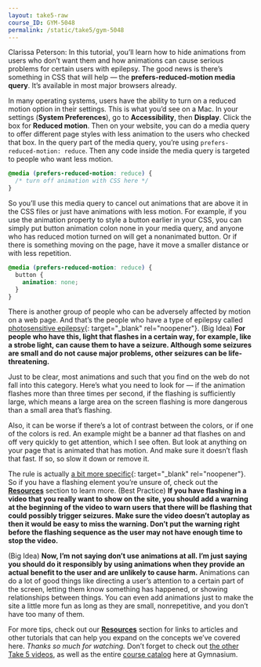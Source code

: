```yaml
---
layout: take5-raw
course_ID: GYM-5048
permalink: /static/take5/gym-5048
---
```


Clarissa Peterson: In this tutorial, you’ll learn how to hide animations from users who don’t want them and how animations can cause serious problems for certain users with epilepsy. The good news is there’s something in CSS that will help — the **prefers-reduced-motion media query**. It’s available in most major browsers already.

In many operating systems, users have the ability to turn on a reduced motion option in their settings. This is what you’d see on a Mac. In your settings (**System Preferences**), go to **Accessibility**, then **Display**. Click the box for **Reduced motion**. Then on your website, you can do a media query to offer different page styles with less animation to the users who checked that box. In the query part of the media query, you’re using `prefers-reduced-motion: reduce`. Then any code inside the media query is targeted to people who want less motion.

```css
@media (prefers-reduced-motion: reduce) {
  /* turn off animation with CSS here */
}
```

So you’ll use this media query to cancel out animations that are above it in the CSS files or just have animations with less motion. For example, if you use the animation property to style a button earlier in your CSS, you can simply put button animation colon none in your media query, and anyone who has reduced motion turned on will get a nonanimated button. Or if there is something moving on the page, have it move a smaller distance or with less repetition.

```css
@media (prefers-reduced-motion: reduce) {
  button {
    animation: none;
  }
}
```

There is another group of people who can be adversely affected by motion on a web page. And that’s the people who have a type of epilepsy called [photosensitive epilepsy][1]{: target="_blank" rel="noopener"}. (Big Idea) **For people who have this, light that flashes in a certain way, for example, like a strobe light, can cause them to have a seizure. Although some seizures are small and do not cause major problems, other seizures can be life-threatening.**

Just to be clear, most animations and such that you find on the web do not fall into this category. Here’s what you need to look for — if the animation flashes more than three times per second, if the flashing is sufficiently large, which means a large area on the screen flashing is more dangerous than a small area that’s flashing.

Also, it can be worse if there’s a lot of contrast between the colors, or if one of the colors is red. An example might be a banner ad that flashes on and off very quickly to get attention, which I see often. But look at anything on your page that is animated that has motion. And make sure it doesn’t flash that fast. If so, so slow it down or remove it.

The rule is actually [a bit more specific][2]{: target="_blank" rel="noopener"}. So if you have a flashing element you’re unsure of, check out the [**Resources**](#tutorial-resources) section to learn more. (Best Practice) **If you have flashing in a video that you really want to show on the site, you should add a warning at the beginning of the video to warn users that there will be flashing that could possibly trigger seizures. Make sure the video doesn’t autoplay as then it would be easy to miss the warning. Don’t put the warning right before the flashing sequence as the user may not have enough time to stop the video.**

(Big Idea) **Now, I’m not saying don’t use animations at all. I’m just saying you should do it responsibly by using animations when they provide an actual benefit to the user and are unlikely to cause harm.** Animations can do a lot of good things like directing a user’s attention to a certain part of the screen, letting them know something has happened, or showing relationships between things. You can even add animations just to make the site a little more fun as long as they are small, nonrepetitive, and you don’t have too many of them.

For more tips, check out our [**Resources**](#tutorial-resources) section for links to articles and other tutorials that can help you expand on the concepts we’ve covered here. *Thanks so much for watching.* Don’t forget to check out [the other Take 5 videos][3], as well as the entire [course catalog][4] here at Gymnasium.

[1]: https://epilepsy.com/learn/triggers-seizures/photosensitivity-and-seizures
[2]: https://w3.org/tr/understanding-wcag20/seizure-does-not-violate.html
[3]: https://thegymnasium.com/take5
[4]: https://thegymnasium.com/courses
